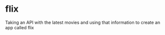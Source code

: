 # flix
Taking an API with the latest movies and using that information to create an app called flix
